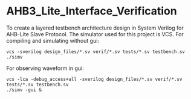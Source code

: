 # AHB3_Lite_Interface_Verification
To create a layered testbench architecture design in System Verilog for AHB-Lite Slave Protocol. The simulator used for this project is VCS. For compiling and simulating without gui:

    vcs -sverilog design_files/*.sv verif/*.sv tests/*.sv testbench.sv
    ./simv

For observing waveform in gui:

    vcs -lca -debug_access+all -sverilog design_files/*.sv verif/*.sv tests/*.sv testbench.sv
    ./simv -gui &
          
